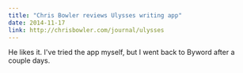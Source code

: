 ```yaml
---
title: "Chris Bowler reviews Ulysses writing app"
date: 2014-11-17
link: http://chrisbowler.com/journal/ulysses
---
```

 He likes it. I've tried the app myself, but I went back to Byword after a couple days.
